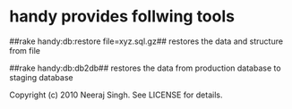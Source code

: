 # handy provides follwing tools

##rake handy:db:restore file=xyz.sql.gz##
restores the data and structure from file 

##rake handy:db:db2db##
restores the data from production database to staging database
 


Copyright (c) 2010 Neeraj Singh. See LICENSE for details.

